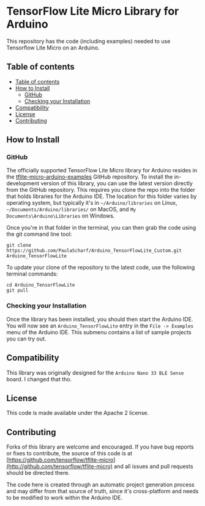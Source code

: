 # TensorFlow Lite Micro Library for Arduino

This repository has the code (including examples) needed to use Tensorflow Lite Micro on an Arduino.

## Table of contents
<!--ts-->
* [Table of contents](#table-of-contents)
* [How to Install](#how-to-install)
  * [GitHub](#github)
  * [Checking your Installation](#checking-your-installation)
* [Compatibility](#compatibility)
* [License](#license)
* [Contributing](#contributing)
<!--te-->

## How to Install

### GitHub

The officially supported TensorFlow Lite Micro library for Arduino resides
in the [tflite-micro-arduino-examples](https://github.com/PaulaScharf/Arduino_TensorFlowLite)
GitHub repository.
To install the in-development version of this library, you can use the
latest version directly from the GitHub repository. This requires you clone the
repo into the folder that holds libraries for the Arduino IDE. The location for
this folder varies by operating system, but typically it's in
`~/Arduino/libraries` on Linux, `~/Documents/Arduino/libraries/` on MacOS, and
`My Documents\Arduino\Libraries` on Windows.

Once you're in that folder in the terminal, you can then grab the code using the
git command line tool:

```
git clone https://github.com/PaulaScharf/Arduino_TensorFlowLite_Custom.git Arduino_TensorFlowLite
```

To update your clone of the repository to the latest code, use the following terminal commands:
```
cd Arduino_TensorFlowLite
git pull
```

### Checking your Installation

Once the library has been installed, you should then start the Arduino IDE.
You will now see an `Arduino_TensorFlowLite`
entry in the `File -> Examples` menu of the Arduino IDE. This submenu contains a list
of sample projects you can try out.

## Compatibility

This library was originally designed for the `Arduino Nano 33 BLE Sense` board. I changed that tho.

## License

This code is made available under the Apache 2 license.

## Contributing

Forks of this library are welcome and encouraged. If you have bug reports or
fixes to contribute, the source of this code is at [https://github.com/tensorflow/tflite-micro](http://github.com/tensorflow/tflite-micro)
and all issues and pull requests should be directed there.

The code here is created through an automatic project generation process
and may differ from
that source of truth, since it's cross-platform and needs to be modified to
work within the Arduino IDE.
